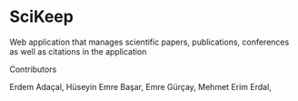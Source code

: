 # SciKeep
 Web application that manages scientific papers, publications, conferences as well as citations in the application


Contributors

Erdem Adaçal, 
Hüseyin Emre Başar, 
Emre Gürçay, 
Mehmet Erim Erdal,
